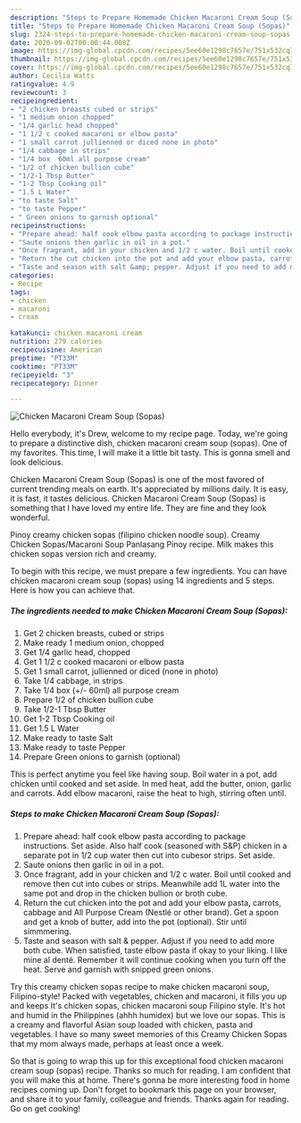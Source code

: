 ```yaml
---
description: "Steps to Prepare Homemade Chicken Macaroni Cream Soup (Sopas)"
title: "Steps to Prepare Homemade Chicken Macaroni Cream Soup (Sopas)"
slug: 2324-steps-to-prepare-homemade-chicken-macaroni-cream-soup-sopas
date: 2020-09-02T00:00:44.008Z
image: https://img-global.cpcdn.com/recipes/5ee60e1298c7657e/751x532cq70/chicken-macaroni-cream-soup-sopas-recipe-main-photo.jpg
thumbnail: https://img-global.cpcdn.com/recipes/5ee60e1298c7657e/751x532cq70/chicken-macaroni-cream-soup-sopas-recipe-main-photo.jpg
cover: https://img-global.cpcdn.com/recipes/5ee60e1298c7657e/751x532cq70/chicken-macaroni-cream-soup-sopas-recipe-main-photo.jpg
author: Cecilia Watts
ratingvalue: 4.9
reviewcount: 3
recipeingredient:
- "2 chicken breasts cubed or strips"
- "1 medium onion chopped"
- "1/4 garlic head chopped"
- "1 1/2 c cooked macaroni or elbow pasta"
- "1 small carrot jullienned or diced none in photo"
- "1/4 cabbage in strips"
- "1/4 box  60ml all purpose cream"
- "1/2 of chicken bullion cube"
- "1/2-1 Tbsp Butter"
- "1-2 Tbsp Cooking oil"
- "1.5 L Water"
- "to taste Salt"
- "to taste Pepper"
- " Green onions to garnish optional"
recipeinstructions:
- "Prepare ahead: half cook elbow pasta according to package instructions. Set aside. Also half cook (seasoned with S&amp;P) chicken in a separate pot in 1/2 cup water then cut into cubesor strips. Set aside."
- "Saute onions then garlic in oil in a pot."
- "Once fragrant, add in your chicken and 1/2 c water. Boil until cooked and remove then cut into cubes or strips. Meanwhile add 1L water into the same pot and drop in the chicken bullion or broth cube."
- "Return the cut chicken into the pot and add your elbow pasta, carrots, cabbage and All Purpose Cream (Nestlé or other brand). Get a spoon and get a knob of butter, add into the pot (optional). Stir until simmmering."
- "Taste and season with salt &amp; pepper. Adjust if you need to add more both cube. When satisfied, taste elbow pasta if okay to your liking. I like mine al denté. Remember it will continue cooking when you turn off the heat. Serve and garnish with snipped green onions."
categories:
- Recipe
tags:
- chicken
- macaroni
- cream

katakunci: chicken macaroni cream 
nutrition: 279 calories
recipecuisine: American
preptime: "PT33M"
cooktime: "PT33M"
recipeyield: "3"
recipecategory: Dinner

---
```



![Chicken Macaroni Cream Soup (Sopas)](https://img-global.cpcdn.com/recipes/5ee60e1298c7657e/751x532cq70/chicken-macaroni-cream-soup-sopas-recipe-main-photo.jpg)

Hello everybody, it's Drew, welcome to my recipe page. Today, we're going to prepare a distinctive dish, chicken macaroni cream soup (sopas). One of my favorites. This time, I will make it a little bit tasty. This is gonna smell and look delicious.

Chicken Macaroni Cream Soup (Sopas) is one of the most favored of current trending meals on earth. It's appreciated by millions daily. It is easy, it is fast, it tastes delicious. Chicken Macaroni Cream Soup (Sopas) is something that I have loved my entire life. They are fine and they look wonderful.

Pinoy creamy chicken sopas (filipino chicken noodle soup). Creamy Chicken Sopas/Macaroni Soup Panlasang Pinoy recipe. Milk makes this chicken sopas version rich and creamy.


To begin with this recipe, we must prepare a few ingredients. You can have chicken macaroni cream soup (sopas) using 14 ingredients and 5 steps. Here is how you can achieve that.

<!--inarticleads1-->

##### The ingredients needed to make Chicken Macaroni Cream Soup (Sopas):

1. Get 2 chicken breasts, cubed or strips
1. Make ready 1 medium onion, chopped
1. Get 1/4 garlic head, chopped
1. Get 1 1/2 c cooked macaroni or elbow pasta
1. Get 1 small carrot, jullienned or diced (none in photo)
1. Take 1/4 cabbage, in strips
1. Take 1/4 box (+/- 60ml) all purpose cream
1. Prepare 1/2 of chicken bullion cube
1. Take 1/2-1 Tbsp Butter
1. Get 1-2 Tbsp Cooking oil
1. Get 1.5 L Water
1. Make ready to taste Salt
1. Make ready to taste Pepper
1. Prepare  Green onions to garnish (optional)


This is perfect anytime you feel like having soup. Boil water in a pot, add chicken until cooked and set aside. In med heat, add the butter, onion, garlic and carrots. Add elbow macaroni, raise the heat to high, stirring often until. 

<!--inarticleads2-->

##### Steps to make Chicken Macaroni Cream Soup (Sopas):

1. Prepare ahead: half cook elbow pasta according to package instructions. Set aside. Also half cook (seasoned with S&amp;P) chicken in a separate pot in 1/2 cup water then cut into cubesor strips. Set aside.
1. Saute onions then garlic in oil in a pot.
1. Once fragrant, add in your chicken and 1/2 c water. Boil until cooked and remove then cut into cubes or strips. Meanwhile add 1L water into the same pot and drop in the chicken bullion or broth cube.
1. Return the cut chicken into the pot and add your elbow pasta, carrots, cabbage and All Purpose Cream (Nestlé or other brand). Get a spoon and get a knob of butter, add into the pot (optional). Stir until simmmering.
1. Taste and season with salt &amp; pepper. Adjust if you need to add more both cube. When satisfied, taste elbow pasta if okay to your liking. I like mine al denté. Remember it will continue cooking when you turn off the heat. Serve and garnish with snipped green onions.


Try this creamy chicken sopas recipe to make chicken macaroni soup, Filipino-style! Packed with vegetables, chicken and macaroni, it fills you up and keeps It&#39;s chicken sopas, chicken macaroni soup Filipino style. It&#39;s hot and humid in the Philippines (ahhh humidex) but we love our sopas. This is a creamy and flavorful Asian soup loaded with chicken, pasta and vegetables. I have so many sweet memories of this Creamy Chicken Sopas that my mom always made, perhaps at least once a week. 

So that is going to wrap this up for this exceptional food chicken macaroni cream soup (sopas) recipe. Thanks so much for reading. I am confident that you will make this at home. There's gonna be more interesting food in home recipes coming up. Don't forget to bookmark this page on your browser, and share it to your family, colleague and friends. Thanks again for reading. Go on get cooking!
